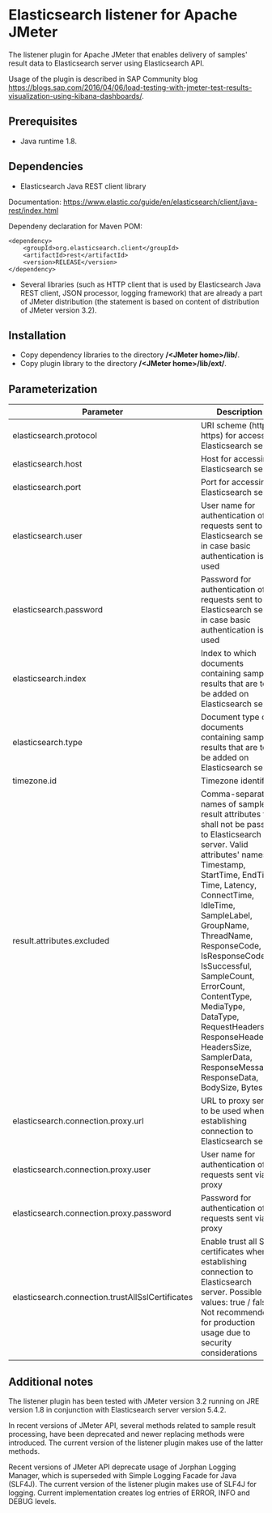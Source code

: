 
# Elasticsearch listener for Apache JMeter
The listener plugin for Apache JMeter that enables delivery of samples' result data to Elasticsearch server using Elasticsearch API.

Usage of the plugin is described in SAP Community blog https://blogs.sap.com/2016/04/06/load-testing-with-jmeter-test-results-visualization-using-kibana-dashboards/.


## Prerequisites
* Java runtime 1.8.


## Dependencies
* Elasticsearch Java REST client library

Documentation: https://www.elastic.co/guide/en/elasticsearch/client/java-rest/index.html

Dependeny declaration for Maven POM:

<pre><code>&lt;dependency&gt;
	&lt;groupId&gt;org.elasticsearch.client&lt;/groupId&gt;
	&lt;artifactId&gt;rest&lt;/artifactId&gt;
	&lt;version&gt;RELEASE&lt;/version&gt;
&lt;/dependency&gt;</code></pre>
* Several libraries (such as HTTP client that is used by Elasticsearch Java REST client, JSON processor, logging framework) that are already a part of JMeter distribution (the statement is based on content of distribution of JMeter version 3.2).


## Installation
* Copy dependency libraries to the directory **/&lt;JMeter home&gt;/lib/**.
* Copy plugin library to the directory **/&lt;JMeter home&gt;/lib/ext/**.


## Parameterization
|Parameter|Description|Default value|
|---|---|---|
|elasticsearch.protocol|URI scheme (http or https) for accessing Elasticsearch server|http|
|elasticsearch.host|Host for accessing Elasticsearch server||
|elasticsearch.port|Port for accessing Elasticsearch server|9200|
|elasticsearch.user|User name for authentication of requests sent to Elasticsearch server in case basic authentication is used|Empty (no authentication)|
|elasticsearch.password|Password for authentication of requests sent to Elasticsearch server in case basic authentication is used|Empty (no authentication)|
|elasticsearch.index|Index to which documents containing sample results that are to be added on Elasticsearch server||
|elasticsearch.type|Document type of documents containing sample results that are to be added on Elasticsearch server||
|timezone.id|Timezone identifier|GMT|
|result.attributes.excluded|Comma-separated names of sample result attributes that shall not be passed to Elasticsearch server. Valid attributes' names: Timestamp, StartTime, EndTime, Time, Latency, ConnectTime, IdleTime, SampleLabel, GroupName, ThreadName, ResponseCode, IsResponseCodeOk, IsSuccessful, SampleCount, ErrorCount, ContentType, MediaType, DataType, RequestHeaders, ResponseHeaders, HeadersSize, SamplerData, ResponseMessage, ResponseData, BodySize, Bytes|All attributes are passed|
|elasticsearch.connection.proxy.url|URL to proxy server to be used when establishing connection to Elasticsearch server||
|elasticsearch.connection.proxy.user|User name for authentication of requests sent via proxy|Empty (no authentication)|
|elasticsearch.connection.proxy.password|Password for authentication of requests sent via proxy|Empty (no authentication)|
|elasticsearch.connection.trustAllSslCertificates|Enable trust all SSL certificates when establishing connection to Elasticsearch server. Possible values: true / false. Not recommended for production usage due to security considerations|false|


## Additional notes
The listener plugin has been tested with JMeter version 3.2 running on JRE version 1.8 in conjunction with Elasticsearch server version 5.4.2.

In recent versions of JMeter API, several methods related to sample result processing, have been deprecated and newer replacing methods were introduced. The current version of the listener plugin makes use of the latter methods.

Recent versions of JMeter API deprecate usage of Jorphan Logging Manager, which is superseded with Simple Logging Facade for Java (SLF4J). The current version of the listener plugin makes use of SLF4J for logging. Current implementation creates log entries of ERROR, INFO and DEBUG levels.
